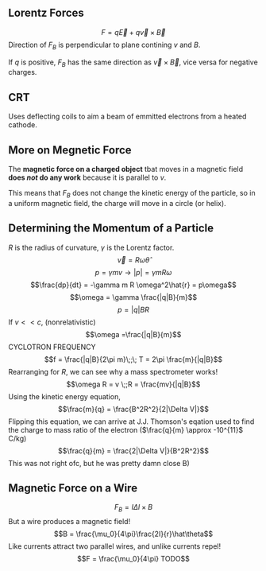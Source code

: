 ## Lorentz Forces
$$F = q\vec{E} + q\vec{v} \times \vec{B}$$
Direction of $F_B$ is perpendicular to plane contining $v$ and $B$.

If $q$ is positive, $F_B$ has the same direction as $\vec{v} \times \vec{B}$, vice versa for negative charges.

## CRT
Uses deflecting coils to aim a beam of emmitted electrons from a heated cathode.

## More on Megnetic Force
The **magnetic force on a charged object** tbat moves in a magnetic field **does _not_ do any work** because it is parallel to $v$. 

This means that $F_B$ does not change the kinetic energy of the particle, so in a uniform magnetic field, the charge will move in a circle (or helix).

## Determining the Momentum of a Particle
$R$ is the radius of curvature, $\gamma$ is the Lorentz factor.$$\vec{v} = R\omega\hat{\theta}$$$$p = \gamma mv \rightarrow |p| = \gamma m R \omega$$$$\frac{dp}{dt} = -\gamma m R \omega^2\hat{r} = p\omega$$$$\omega = \gamma \frac{|q|B}{m}$$$$p = |q|BR$$If $v<<c$, (nonrelativistic) $$\omega =\frac{|q|B}{m}$$CYCLOTRON FREQUENCY$$f = \frac{|q|B}{2\pi m}\;;\; T = 2\pi \frac{m}{|q|B}$$Rearranging for $R$, we can see why a mass spectrometer works!$$\omega R = v \;;R = \frac{mv}{|q|B}$$Using the kinetic energy equation, $$\frac{m}{q} = \frac{B^2R^2}{2|\Delta V|}$$Flipping this equation, we can arrive at J.J. Thomson's eqation used to find the charge to mass ratio of the electron ($\frac{q}{m} \approx -10^{11}$ C/kg) $$\frac{q}{m} = \frac{2|\Delta V|}{B^2R^2}$$ This was not right ofc, but he was pretty damn close B)

## Magnetic Force on a Wire
$$F_B = I\Delta l \times B$$But a wire produces a magnetic field!$$B = \frac{\mu_0}{4\pi}\frac{2I}{r}\hat\theta$$ Like currents attract two parallel wires, and unlike currents repel!
$$F = \frac{\mu_0}{4\pi} TODO$$